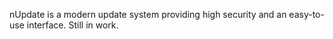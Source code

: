 nUpdate is a modern update system providing high security and an easy-to-use interface.
Still in work. 